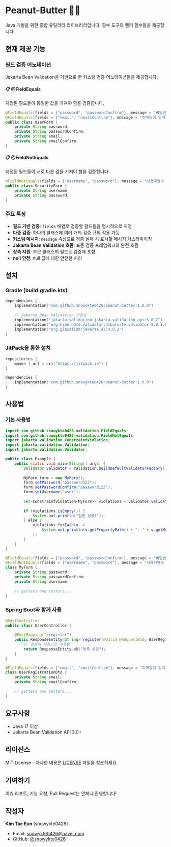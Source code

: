 # Peanut-Butter 🥜🧈

Java 개발을 위한 종합 유틸리티 라이브러리입니다. 필수 도구와 헬퍼 함수들을 제공합니다.

## 현재 제공 기능

### 필드 검증 어노테이션

Jakarta Bean Validation을 기반으로 한 커스텀 검증 어노테이션들을 제공합니다.

#### 📋 @FieldEquals
지정된 필드들이 동일한 값을 가져야 함을 검증합니다.

```java
@FieldEquals(fields = {"password", "passwordConfirm"}, message = "비밀번호가 일치하지 않습니다")
@FieldEquals(fields = {"email", "emailConfirm"}, message = "이메일이 일치하지 않습니다")
public class UserForm {
    private String password;
    private String passwordConfirm;
    private String email;
    private String emailConfirm;
}
```

#### 📋 @FieldNotEquals
지정된 필드들이 서로 다른 값을 가져야 함을 검증합니다.

```java
@FieldNotEquals(fields = {"username", "password"}, message = "사용자명과 비밀번호는 달라야 합니다")
public class SecurityForm {
    private String username;
    private String password;
}
```

### 주요 특징

- **필드 기반 검증**: `fields` 배열로 검증할 필드들을 명시적으로 지정
- **다중 검증**: 하나의 클래스에 여러 개의 검증 규칙 적용 가능
- **커스텀 메시지**: `message` 속성으로 검증 실패 시 표시할 메시지 커스터마이징
- **Jakarta Bean Validation 호환**: 표준 검증 프레임워크와 완전 호환
- **상속 지원**: 부모 클래스의 필드도 검증에 포함
- **null 안전**: null 값에 대한 안전한 처리

## 설치

### Gradle (build.gradle.kts)

```kotlin
dependencies {
    implementation("com.github.snowykte0426:peanut-butter:1.0.0")
    
    // Jakarta Bean Validation 의존성
    implementation("jakarta.validation:jakarta.validation-api:3.0.2")
    implementation("org.hibernate.validator:hibernate-validator:8.0.1.Final")
    implementation("org.glassfish:jakarta.el:4.0.2")
}
```

### JitPack을 통한 설치

```kotlin
repositories {
    maven { url = uri("https://jitpack.io") }
}

dependencies {
    implementation("com.github.snowykte0426:peanut-butter:1.0.0")
}
```

## 사용법

### 기본 사용법

```java
import com.github.snowykte0426.validation.FieldEquals;
import com.github.snowykte0426.validation.FieldNotEquals;
import jakarta.validation.ConstraintViolation;
import jakarta.validation.Validation;
import jakarta.validation.Validator;

public class Example {
    public static void main(String[] args) {
        Validator validator = Validation.buildDefaultValidatorFactory().getValidator();
        
        MyForm form = new MyForm();
        form.setPassword("password123");
        form.setPasswordConfirm("password123");
        form.setUsername("user");
        
        Set<ConstraintViolation<MyForm>> violations = validator.validate(form);
        
        if (violations.isEmpty()) {
            System.out.println("검증 성공!");
        } else {
            violations.forEach(v -> 
                System.out.println(v.getPropertyPath() + ": " + v.getMessage())
            );
        }
    }
}

@FieldEquals(fields = {"password", "passwordConfirm"}, message = "비밀번호가 일치하지 않습니다")
@FieldNotEquals(fields = {"username", "password"}, message = "사용자명과 비밀번호는 달라야 합니다")
class MyForm {
    private String password;
    private String passwordConfirm;
    private String username;
    
    // getters and setters...
}
```

### Spring Boot와 함께 사용

```java
@RestController
public class UserController {
    
    @PostMapping("/register")
    public ResponseEntity<String> register(@Valid @RequestBody UserRegistrationDto dto) {
        // 검증이 자동으로 수행됨
        return ResponseEntity.ok("등록 성공");
    }
}

@FieldEquals(fields = {"email", "emailConfirm"}, message = "이메일이 일치하지 않습니다")
class UserRegistrationDto {
    private String email;
    private String emailConfirm;
    
    // getters and setters...
}
```

## 요구사항

- Java 17 이상
- Jakarta Bean Validation API 3.0+

## 라이선스

MIT License - 자세한 내용은 [LICENSE](LICENSE) 파일을 참조하세요.

## 기여하기

이슈 리포트, 기능 요청, Pull Request는 언제나 환영합니다!

## 작성자

**Kim Tae Eun** (snowykte0426)
- Email: snowykte0426@naver.com
- GitHub: [@snowykte0426](https://github.com/snowykte0426)

